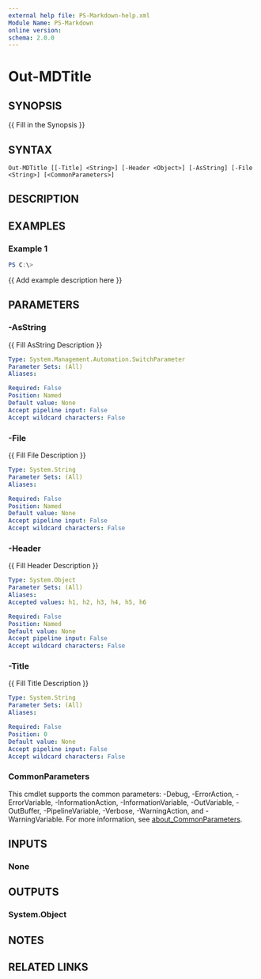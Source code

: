 ```yaml
---
external help file: PS-Markdown-help.xml
Module Name: PS-Markdown
online version:
schema: 2.0.0
---
```


# Out-MDTitle

## SYNOPSIS
{{ Fill in the Synopsis }}

## SYNTAX

```
Out-MDTitle [[-Title] <String>] [-Header <Object>] [-AsString] [-File <String>] [<CommonParameters>]
```

## DESCRIPTION


## EXAMPLES

### Example 1
```powershell
PS C:\> 
```

{{ Add example description here }}

## PARAMETERS

### -AsString
{{ Fill AsString Description }}

```yaml
Type: System.Management.Automation.SwitchParameter
Parameter Sets: (All)
Aliases:

Required: False
Position: Named
Default value: None
Accept pipeline input: False
Accept wildcard characters: False
```

### -File
{{ Fill File Description }}

```yaml
Type: System.String
Parameter Sets: (All)
Aliases:

Required: False
Position: Named
Default value: None
Accept pipeline input: False
Accept wildcard characters: False
```

### -Header
{{ Fill Header Description }}

```yaml
Type: System.Object
Parameter Sets: (All)
Aliases:
Accepted values: h1, h2, h3, h4, h5, h6

Required: False
Position: Named
Default value: None
Accept pipeline input: False
Accept wildcard characters: False
```

### -Title
{{ Fill Title Description }}

```yaml
Type: System.String
Parameter Sets: (All)
Aliases:

Required: False
Position: 0
Default value: None
Accept pipeline input: False
Accept wildcard characters: False
```

### CommonParameters
This cmdlet supports the common parameters: -Debug, -ErrorAction, -ErrorVariable, -InformationAction, -InformationVariable, -OutVariable, -OutBuffer, -PipelineVariable, -Verbose, -WarningAction, and -WarningVariable. For more information, see [about_CommonParameters](http://go.microsoft.com/fwlink/?LinkID=113216).

## INPUTS

### None

## OUTPUTS

### System.Object
## NOTES

## RELATED LINKS
